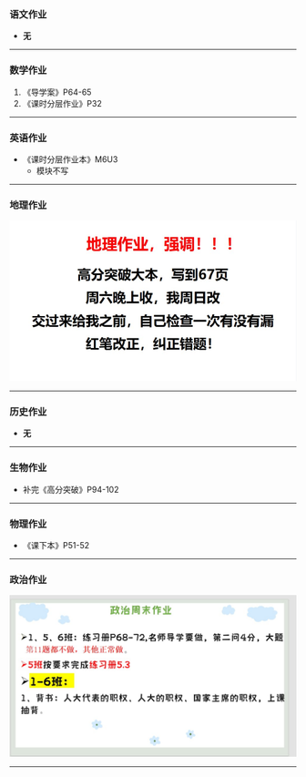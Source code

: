 ### 语文作业
* **无**
---

### 数学作业
1. 《导学案》P64-65
2. 《课时分层作业》P32
---

### 英语作业
* 《课时分层作业本》M6U3
    * 模块不写
---

### 地理作业
![hw](/hw_G8S2/_images/11g.jpg)

---

### 历史作业
* **无**
---

### 生物作业
* 补完《高分突破》P94-102
---

### 物理作业
* 《课下本》P51-52
---

### 政治作业
![hw](/hw_G8S2/_images/11P.jpg)

---
